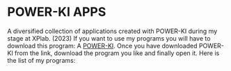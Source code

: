 # POWER-KI APPS
 A diversified collection of applications created with POWER-KI during my stage at XPlab. (2023)
If you want to use my programs you will have to download this program:  A [POWER-KI](https://github.com/POWER-KI).
Once you have downloaded POWER-KI from the link, download the program you like and finally open it.
Here is the list of my programs:
